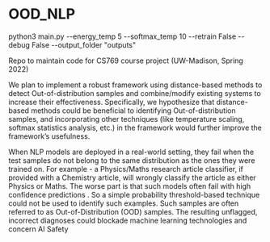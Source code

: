 # OOD_NLP

python3 main.py --energy_temp 5 --softmax_temp 10 --retrain False --debug False --output_folder "outputs"

Repo  to maintain code for CS769 course project (UW-Madison, Spring 2022)

We plan to implement a robust framework using distance-based methods to detect Out-of-distribution samples and combine/modify existing systems to increase their effectiveness. Specifically, we hypothesize that distance-based methods could be beneficial to identifying Out-of-distribution samples, and incorporating other techniques (like temperature scaling, softmax statistics analysis, etc.) in the framework would further improve the framework’s usefulness.

When NLP models are deployed in a real-world setting, they fail when the test samples do not belong to the same distribution as the ones they were trained on. For example - a Physics/Maths research article classifier, if provided with a Chemistry article, will wrongly classify the article as either Physics or Maths. The worse part is that such models often fail with high confidence predictions . So a simple probability threshold-based technique could not be used to identify such examples. Such samples are often referred to as  Out-of-Distribution (OOD) samples. The resulting unflagged, incorrect diagnoses could blockade machine learning technologies and concern AI Safety